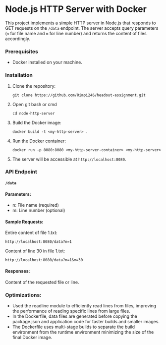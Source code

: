# Node.js HTTP Server with Docker

This project implements a simple HTTP server in Node.js that responds to GET requests on the `/data` endpoint. The server accepts query parameters (`n` for file name and `m` for line number) and returns the content of files accordingly.

### Prerequisites

- Docker installed on your machine.

### Installation

1. Clone the repository:
   ```
   git clone https://github.com/Rimpi246/headout-assignment.git
   ```
2. Open git bash or cmd
   ```
   cd node-http-server
   ```
3. Build the Docker image:
   ```
   docker build -t <my-http-server> .
   ```
4. Run the Docker container:
   ```
   docker run -p 8080:8080 <my-http-server-container> <my-http-server>
   ```
5. The server will be accessible at `http://localhost:8080`.

### API Endpoint

#### `/data`

#### Parameters:

- n: File name (required)
- m: Line number (optional)

#### Sample Requests:

Entire content of file 1.txt:

```
http://localhost:8080/data?n=1
```

Content of line 30 in file 1.txt:

```
http://localhost:8080/data?n=1&m=30
```

#### Responses:

Content of the requested file or line.

### Optimizations:

- Used the readline module to efficiently read lines from files, improving the performance of reading specific lines from large files.
- In the Dockerfile, data files are generated before copying the package.json and application code for faster builds and smaller images.
- The Dockerfile uses multi-stage builds to separate the build environment from the runtime environment minimizing the size of the final Docker image.

